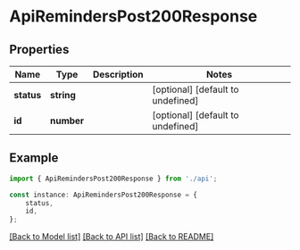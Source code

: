 # ApiRemindersPost200Response


## Properties

Name | Type | Description | Notes
------------ | ------------- | ------------- | -------------
**status** | **string** |  | [optional] [default to undefined]
**id** | **number** |  | [optional] [default to undefined]

## Example

```typescript
import { ApiRemindersPost200Response } from './api';

const instance: ApiRemindersPost200Response = {
    status,
    id,
};
```

[[Back to Model list]](../README.md#documentation-for-models) [[Back to API list]](../README.md#documentation-for-api-endpoints) [[Back to README]](../README.md)
